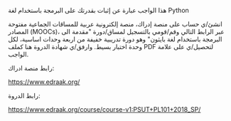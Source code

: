هذا الواجب عبارة عن إثبات بقدرتك على البرمجة باستخدام لغة Python

انشئ/ي حساب على منصة إدراك، منصة إلكترونية عربية للمساقات الجماعية مفتوحة المصادر (MOOCs)، عبر الرابط التالي وقم/قومي بالتسجيل لمساق/دورة "مقدمة الى البرمجة باستخدام لغة بايثون" وهو دورة تدريبية خفيفة من اربعة وحدات اساسية، لكل وحدة اختبار بسيط. وارفق/ي شهادة الدروة هنا كملف PDF لتحصيل/ي على علامة الواجب.

رابط منصة ادراك: 

https://www.edraak.org/

رابط الدروة:

 https://www.edraak.org/course/course-v1:PSUT+PL101+2018_SP/
